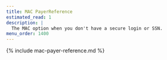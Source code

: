 ```yaml
---
title: MAC PayerReference
estimated_read: 1
description: |
  The MAC option when you don't have a secure login or SSN.
menu_order: 1400
---
```


{% include mac-payer-reference.md %}
